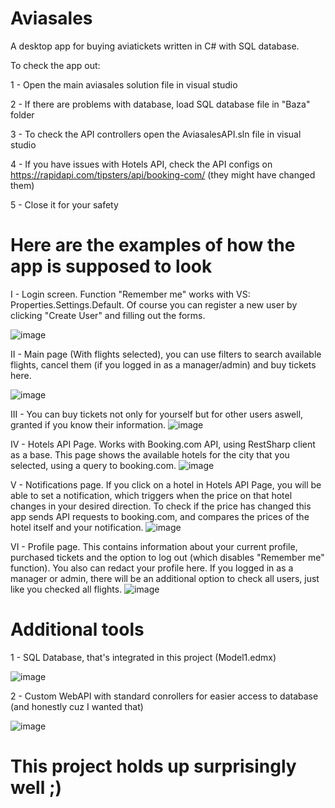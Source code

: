 # Aviasales
A desktop app for buying aviatickets written in C# with SQL database.

To check the app out:

  1 - Open the main aviasales solution file in visual studio
  
  2 - If there are problems with database, load SQL database file in "Baza" folder
  
  3 - To check the API controllers open the AviasalesAPI.sln file in visual studio
  
  4 - If you have issues with Hotels API, check the API configs on https://rapidapi.com/tipsters/api/booking-com/ 
  (they might have changed them)
  
  5 - Close it for your safety
  

# Here are the examples of how the app is supposed to look

  I - Login screen. Function "Remember me" works with VS: Properties.Settings.Default. Of course you can register a 
  new user by clicking "Create User" and filling out the forms.
  
  ![image](https://user-images.githubusercontent.com/90747184/231537334-653fa2fc-ba0d-4905-ae95-d239a70453b3.png)
  
  II - Main page (With flights selected), you can use filters to search available flights, cancel them 
  (if you logged in as a manager/admin) and buy tickets here.
  
  ![image](https://user-images.githubusercontent.com/90747184/231537661-0a818a0e-47ed-495b-8a93-164f2c28dd7d.png)
  
  III - You can buy tickets not only for yourself but for other users aswell, granted if you know their information. 
  ![image](https://user-images.githubusercontent.com/90747184/231537889-dd8b4182-28c5-4bf8-b3e1-757177bdd32e.png)
  
  IV - Hotels API Page. Works with Booking.com API, using RestSharp client as a base. This page shows the available hotels
  for the city that you selected, using a query to booking.com.
  ![image](https://user-images.githubusercontent.com/90747184/231538041-f0ca6d8b-9935-4495-bdc0-60cb3bb1f8c5.png)
  
  V - Notifications page. If you click on a hotel in Hotels API Page, you will be able to set a notification, which triggers
  when the price on that hotel changes in your desired direction. To check if the price has changed this app sends API requests
  to booking.com, and compares the prices of the hotel itself and your notification. 
  ![image](https://user-images.githubusercontent.com/90747184/231538408-9419c37d-4edd-4dc7-a55d-65a3ccec7ab2.png)
  
  VI - Profile page. This contains information about your current profile, purchased tickets and the option to log out
  (which disables "Remember me" function). You also can redact your profile here. If you logged in as a manager or admin,
  there will be an additional option to check all users, just like you checked all flights.
  ![image](https://user-images.githubusercontent.com/90747184/231538813-f921ced3-0627-4f27-88fe-2668548fe711.png)
  
# Additional tools
  
  1 - SQL Database, that's integrated in this project (Model1.edmx)
  
  ![image](https://user-images.githubusercontent.com/90747184/231540389-042d10ec-fe4d-4af9-91e0-9a007b15c113.png)
  
  2 - Custom WebAPI with standard conrollers for easier access to database (and honestly cuz I wanted that)

  ![image](https://user-images.githubusercontent.com/90747184/231541708-44026bd6-2dcd-477a-a865-337f4a2a8c49.png)


# This project holds up surprisingly well ;)



